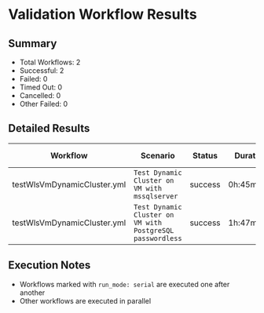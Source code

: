 # Validation Workflow Results

## Summary
- Total Workflows: 2
- Successful: 2
- Failed: 0
- Timed Out: 0
- Cancelled: 0
- Other Failed: 0

## Detailed Results

| Workflow | Scenario | Status | Duration | Run URL |
|----------|----------|---------|-----------|----------|
| testWlsVmDynamicCluster.yml | `Test Dynamic Cluster on VM with mssqlserver` | success | 0h:45m:32s | [View Run](https://github.com/azure-javaee/weblogic-azure/actions/runs/17045018578) |
| testWlsVmDynamicCluster.yml | `Test Dynamic Cluster on VM with PostgreSQL passwordless` | success | 1h:47m:27s | [View Run](https://github.com/azure-javaee/weblogic-azure/actions/runs/17046128265) |


## Execution Notes
- Workflows marked with `run_mode: serial` are executed one after another
- Other workflows are executed in parallel
